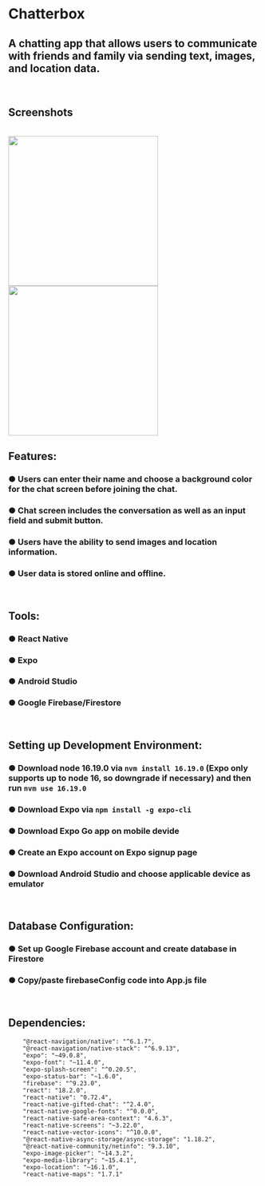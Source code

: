 # Chatterbox

## A chatting app that allows users to communicate with friends and family via sending text, images, and location data.

<br>

## Screenshots

<br>

<img src="https://github.com/jlt717/Chat-App/assets/128320420/8c987c26-c8b0-46c6-96aa-b3eaa486a33b" width="300">          
<img src= "https://github.com/jlt717/Chat-App/assets/128320420/4798d63d-0ea2-44a6-8f82-19bc5b2d9e1c" width="300">




## Features:
### ● Users can enter their name and choose a background color for the chat screen before joining the chat.
### ● Chat screen includes the conversation as well as an input field and submit button.
### ● Users have the ability to send images and location information.
### ● User data is stored online and offline.

<br>

## **Tools:**
### ● React Native
### ● Expo
### ● Android Studio
### ● Google Firebase/Firestore

<br>

## **Setting up Development Environment:**
### ● Download node 16.19.0 via `nvm install 16.19.0` (Expo only supports up to node 16, so downgrade if necessary) and then run `nvm use 16.19.0`
### ● Download Expo via `npm install -g expo-cli`
### ● Download Expo Go app on mobile devide
### ● Create an Expo account on Expo signup page
### ● Download Android Studio and choose applicable device as emulator

<br>

## **Database Configuration:**
### ● Set up Google Firebase account and create database in Firestore
### ● Copy/paste firebaseConfig code into App.js file

<br>

## **Dependencies:**
```
    "@react-navigation/native": "^6.1.7",
    "@react-navigation/native-stack": "^6.9.13",
    "expo": "~49.0.8",
    "expo-font": "~11.4.0",
    "expo-splash-screen": "^0.20.5",
    "expo-status-bar": "~1.6.0",
    "firebase": "^9.23.0",
    "react": "18.2.0",
    "react-native": "0.72.4",
    "react-native-gifted-chat": "^2.4.0",
    "react-native-google-fonts": "^0.0.0",
    "react-native-safe-area-context": "4.6.3",
    "react-native-screens": "~3.22.0",
    "react-native-vector-icons": "^10.0.0",
    "@react-native-async-storage/async-storage": "1.18.2",
    "@react-native-community/netinfo": "9.3.10",
    "expo-image-picker": "~14.3.2",
    "expo-media-library": "~15.4.1",
    "expo-location": "~16.1.0",
    "react-native-maps": "1.7.1"
```
